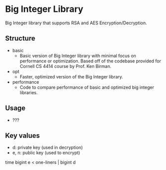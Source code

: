 # Big Integer Library 

Big Integer library that supports RSA and AES Encryption/Decryption.

## Structure 
- basic 
    - Basic version of Big Integer library with minimal focus on performance or optimization. Based off of the codebase provided for Cornell CS 4414 course by Prof. Ken Birman.
- opt
    - Faster, optimized version of the Big Integer library. 
- performance 
    - Code to compare performance of basic and optimized big integer libraries.

## Usage
- ???




## Key values
- d: private key (used in decryption)
- e, n: public key (used to encrypt)


time bigint e < one-liners | bigint d 
